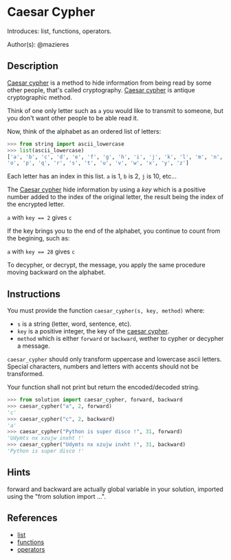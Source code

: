 # Caesar Cypher

Introduces: list, functions, operators.

Author(s): @mazieres

## Description

[Caesar cypher](https://en.wikipedia.org/wiki/Caesar_cipher) is a
method to hide information from being read by some other people,
that's called cryptography. [Caesar
cypher](https://en.wikipedia.org/wiki/Caesar_cipher) is antique
cryptographic method.

Think of one only letter such as `a` you would like to transmit to
someone, but you don't want other people to be able read it.

Now, think of the alphabet as an ordered list of letters:

```python
>>> from string import ascii_lowercase
>>> list(ascii_lowercase)
['a', 'b', 'c', 'd', 'e', 'f', 'g', 'h', 'i', 'j', 'k', 'l', 'm', 'n',
'o', 'p', 'q', 'r', 's', 't', 'u', 'v', 'w', 'x', 'y', 'z']
```

Each letter has an index in this list. `a` is 1, `b` is 2, `j` is 10, etc...

The [Caesar cypher](https://en.wikipedia.org/wiki/Caesar_cipher) hide
information by using a *key* which is a positive number added to the
index of the original letter, the result being the index of the
encrypted letter.

`a` with `key == 2` gives `c`

If the key brings you to the end of the alphabet, you continue to
count from the begining, such as:

`a` with `key == 28` gives `c`

To decypher, or decrypt, the message, you apply the same procedure
moving backward on the alphabet.

## Instructions

You must provide the function `caesar_cypher(s, key, method)` where:

+ `s` is a string (letter, word, sentence, etc).
+ `key` is a positive integer, the key of the [caesar cypher](https://en.wikipedia.org/wiki/Caesar_cipher).
+ `method` which is either `forward` or `backward`, wether to cypher or decypher a message.

`caesar_cypher` should only transform uppercase and lowercase ascii
letters. Special characters, numbers and letters with accents should
not be transformed.

Your function shall not print but return the encoded/decoded string.

```python
>>> from solution import caesar_cypher, forward, backward
>>> caesar_cypher("a", 2, forward)
'c'
>>> caesar_cypher("c", 2, backward)
'a'
>>> caesar_cypher("Python is super disco !", 31, forward)
'Udymts nx xzujw inxht !'
>>> caesar_cypher("Udymts nx xzujw inxht !", 31, backward)
'Python is super disco !'
```

## Hints

forward and backward are actually global variable in your solution,
imported using the "from solution import ...".

## References
 - [list](https://docs.python.org/3/tutorial/introduction.html#lists)
 - [functions](https://docs.python.org/3/tutorial/controlflow.html#defining-functions)
 - [operators](https://docs.python.org/3.1/library/stdtypes.html#numeric-types-int-float-complex)
